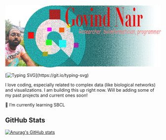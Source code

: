 [![Govind Nair header](https://raw.githubusercontent.com/gogothegreen/gogothegreen/main/assets/header1_5.png "Header")](https://dev.to/gogothegreen)

[![Typing SVG](https://readme-typing-svg.herokuapp.com/?color=%2340A597&size=30&width=800&lines=Welcome+to+my+github+profile;I+like+extracting+meaning+from+data!)](https://git.io/typing-svg)

I love coding, especially related to complex data (like biological networks) and visualizations. I am building this up right now. Will be adding some of my past projects and current ones soon!

🌱 I’m currently learning SBCL

## GitHub Stats
[![Anurag's GitHub stats](https://github-readme-stats.vercel.app/api?username=gogothegreen&show_icons=true&theme=synthwave)](https://github.com/anuraghazra/github-readme-stats)

<!--
**gogothegreen/gogothegreen** is a ✨ _special_ ✨ repository because its `README.md` (this file) appears on your GitHub profile.

Here are some ideas to get you started:

- 🔭 I’m currently working on ...
- 🌱 I’m currently learning ...
- 👯 I’m looking to collaborate on ...
- 🤔 I’m looking for help with ...
- 💬 Ask me about ...
- 📫 How to reach me: ...
- 😄 Pronouns: ...
- ⚡ Fun fact: ...
-->
